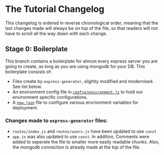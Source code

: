 # The Tutorial Changelog

This changelog is ordered in reverse chronological order, meaning that the last changes made will always be on top of the file, so that readers will not have to scroll all the way down with each change.

## Stage 0: Boilerplate

This branch contains a boilerplate for almost every express server you are going to create, as long as you are using mongodb for your DB. This boilerplate consists of:

- Files create by `express-generator`, slightly modified and modernised. See list below.
- An environment config file in [`config/environment.js`](config/environment.js) to hold our environment specific configurations.
- A [`now.json`](now.json) file to configure various envrionment variables for deployment.

### Changes made to `express-generator` files:

- `routes/index.js` and `routes/users.js` have been updated to use `const`
- `app.js` was also updated to use `const`. In addition, Comments were added to seperate the file to smaller more easily readable chunks. Also, the mongodb connection is already made at the top of the file.
